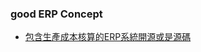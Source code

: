 ### good ERP Concept
* [包含生產成本核算的ERP系統開源或是源碼](https://ithelp.ithome.com.tw/questions/10204835?sc=nl.daily)
